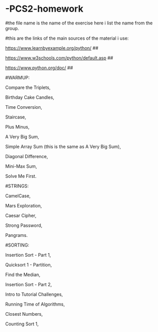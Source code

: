 # -PCS2-homework

#the file name is the name of the exercise here i list the name from the group.

#this are the links of the main sources of the material i use:

https://www.learnbyexample.org/python/ ##

https://www.w3schools.com/python/default.asp ##

https://www.python.org/doc/ ##

#WARMUP:

Compare the Triplets,

Birthday Cake Candles,

Time Conversion,

Staircase,

Plus Minus,

A Very Big Sum,

Simple Array Sum (this is the same as A Very Big Sum),

Diagonal Difference,

Mini-Max Sum,

Solve Me First.

#STRINGS:

CamelCase,

Mars Exploration,

Caesar Cipher,

Strong Password,

Pangrams.

#SORTING:

Insertion Sort - Part 1,

Quicksort 1 - Partition,

Find the Median,

Insertion Sort - Part 2,

Intro to Tutorial Challenges,

Running Time of Algorithms,

Closest Numbers,

Counting Sort 1,
